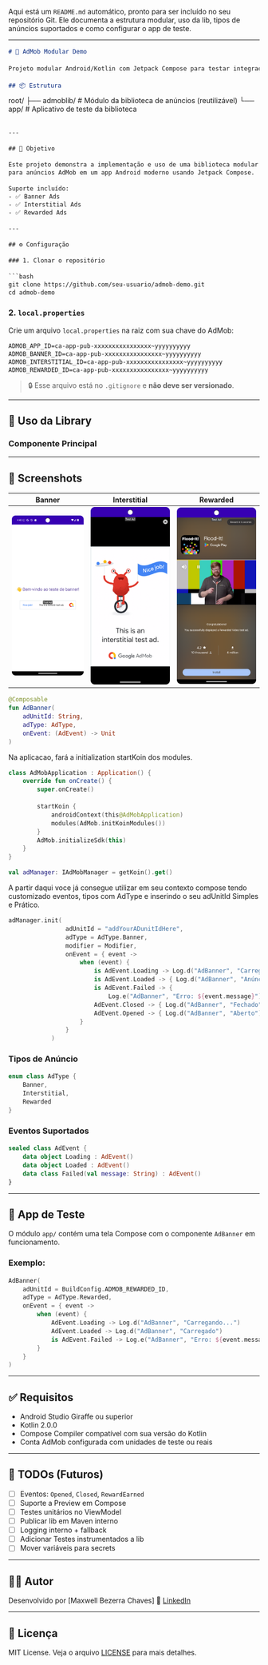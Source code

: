 Aqui está um `README.md` automático, pronto para ser incluído no seu repositório Git. Ele documenta a estrutura modular, uso da lib, tipos de anúncios suportados e como configurar o app de teste.

---

```markdown
# 📢 AdMob Modular Demo

Projeto modular Android/Kotlin com Jetpack Compose para testar integração com Google AdMob utilizando Banner, Interstitial e Rewarded Ads.

## 📦 Estrutura

```

root/
├── admoblib/      # Módulo da biblioteca de anúncios (reutilizável)
└── app/           # Aplicativo de teste da biblioteca

````

---

## 🎯 Objetivo

Este projeto demonstra a implementação e uso de uma biblioteca modular para anúncios AdMob em um app Android moderno usando Jetpack Compose.

Suporte incluído:
- ✅ Banner Ads
- ✅ Interstitial Ads
- ✅ Rewarded Ads

---

## ⚙️ Configuração

### 1. Clonar o repositório

```bash
git clone https://github.com/seu-usuario/admob-demo.git
cd admob-demo
````

### 2. `local.properties`

Crie um arquivo `local.properties` na raiz com sua chave do AdMob:

```
ADMOB_APP_ID=ca-app-pub-xxxxxxxxxxxxxxxx~yyyyyyyyyy
ADMOB_BANNER_ID=ca-app-pub-xxxxxxxxxxxxxxxx~yyyyyyyyyy
ADMOB_INTERSTITIAL_ID=ca-app-pub-xxxxxxxxxxxxxxxx~yyyyyyyyyy
ADMOB_REWARDED_ID=ca-app-pub-xxxxxxxxxxxxxxxx~yyyyyyyyyy
```

> 🔒 Esse arquivo está no `.gitignore` e **não deve ser versionado**.

---

## 🧩 Uso da Library

### Componente Principal

---

## 📱 Screenshots

| Banner | Interstitial | Rewarded |
|--------|--------------|----------|
| ![Banner](docs/banner.png) | ![Interstitial](docs/interstitial.png) | ![Rewarded](docs/rewarded.png) |


```kotlin
@Composable
fun AdBanner(
    adUnitId: String,
    adType: AdType,
    onEvent: (AdEvent) -> Unit
)
```

Na aplicacao, fará a initialization startKoin dos modules.
```kotlin
class AdMobApplication : Application() {
    override fun onCreate() {
        super.onCreate()

        startKoin {
            androidContext(this@AdMobApplication)
            modules(AdMob.initKoinModules())
        }
        AdMob.initializeSdk(this)
    }
}
```


```kotlin
val adManager: IAdMobManager = getKoin().get()
```
A partir daqui voce já consegue utilizar em seu contexto compose tendo customizado eventos, tipos com AdType e inserindo o seu adUnitId
Simples e Prático.
```kotlin
adManager.init(
                adUnitId = "addYourADunitIdHere",
                adType = AdType.Banner,
                modifier = Modifier,
                onEvent = { event ->
                    when (event) {
                        is AdEvent.Loading -> Log.d("AdBanner", "Carregando...")
                        is AdEvent.Loaded -> { Log.d("AdBanner", "Anúncio carregado") }
                        is AdEvent.Failed -> {
                            Log.e("AdBanner", "Erro: ${event.message}") }
                        AdEvent.Closed -> { Log.d("AdBanner", "Fechado") }
                        AdEvent.Opened -> { Log.d("AdBanner", "Aberto") }
                    }
                }
            )
```



### Tipos de Anúncio

```kotlin
enum class AdType {
    Banner,
    Interstitial,
    Rewarded
}
```

### Eventos Suportados

```kotlin
sealed class AdEvent {
    data object Loading : AdEvent()
    data object Loaded : AdEvent()
    data class Failed(val message: String) : AdEvent()
}
```

---

## 🧪 App de Teste

O módulo `app/` contém uma tela Compose com o componente `AdBanner` em funcionamento.

### Exemplo:

```kotlin
AdBanner(
    adUnitId = BuildConfig.ADMOB_REWARDED_ID,
    adType = AdType.Rewarded,
    onEvent = { event ->
        when (event) {
            AdEvent.Loading -> Log.d("AdBanner", "Carregando...")
            AdEvent.Loaded -> Log.d("AdBanner", "Carregado")
            is AdEvent.Failed -> Log.e("AdBanner", "Erro: ${event.message}")
        }
    }
)
```

---

## ✅ Requisitos

* Android Studio Giraffe ou superior
* Kotlin 2.0.0
* Compose Compiler compatível com sua versão do Kotlin
* Conta AdMob configurada com unidades de teste ou reais

---

## 📌 TODOs (Futuros)

* [ ] Eventos: `Opened`, `Closed`, `RewardEarned`
* [ ] Suporte a Preview em Compose
* [ ] Testes unitários no ViewModel
* [ ] Publicar lib em Maven interno
* [ ] Logging interno + fallback
* [ ] Adicionar Testes instrumentados a lib
* [ ] Mover variáveis para secrets

---

## 🧑‍💻 Autor

Desenvolvido por \[Maxwell Bezerra Chaves]
🔗 [LinkedIn](https://linkedin.com/in/https://www.linkedin.com/in/maxwellchavesdev/)

---

## 📄 Licença

MIT License. Veja o arquivo [LICENSE](./LICENSE) para mais detalhes.
